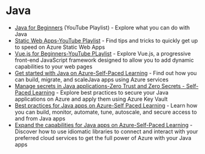 # Java
- [Java for Beginners](https://www.youtube.com/playlist?list=PLlrxD0HtieHgX3ExVDMlKjdN8LJsks2CM) (YouTube Playlist) - Explore what you can do with Java 
-   [Static Web Apps-YouTube Playlist](https://www.youtube.com/playlist?list=PLlrxD0HtieHgMPeBaDQFx9yNuFxx6S1VG) - Find tips and tricks to quickly get up to speed on Azure Static Web Apps 
-   [Vue.js for Beginners-YouTube PLaylist](https://www.youtube.com/playlist?list=PLlrxD0HtieHh33qHLWEN9uv43ie17lYqA) - Explore Vue.js, a progressive front-end JavaScript framework designed to allow you to add dynamic capabilities to your web pages
-   [Get started with Java on Azure-Self-Paced Learning](https://docs.microsoft.com/en-us/learn/paths/get-started-java-azure/) - Find out how you can build, migrate, and scaleJava apps using Azure services 
-   [Manage secrets in Java applications-Zero Trust and Zero Secrets - Self-Paced Learning](https://docs.microsoft.com/en-us/learn/modules/manage-secrets-java-applications-zero-trust/) - Explore best practices to secure your Java applications on Azure and apply them using Azure Key Vault
-   [Best practices for Java apps on Azure-Self Paced Learning](https://docs.microsoft.com/en-us/learn/paths/best-practices-java-azure/) - Learn how you can build, monitor, automate, tune, autoscale, and secure access to and from Java apps 
-   [Expand the capabilities for Java apps on Azure-Self-Paced Learning](https://docs.microsoft.com/en-us/learn/paths/expand-capabilities-java-azure/) - Discover how to use idiomatic libraries to connect and interact with your preferred cloud services to get the full power of Azure with your Java apps
